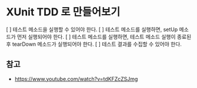 # XUnit TDD 로 만들어보기

[ ] 테스트 메소드을 실행할 수 있어야 한다.
[ ] 테스트 메소드를 실행하면, setUp 메소드가 먼저 실행되어야 한다.
[ ] 테스트 메소드를 실행하면, 테스트 메소드 실행이 종료된 후 tearDown 메소드가 실행되어야 한다.
[ ] 테스트 결과를 수집할 수 있어야 한다.

## 참고
- https://www.youtube.com/watch?v=tdKFZcZSJmg